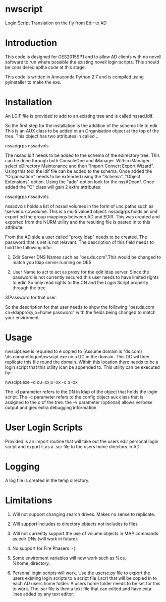 # nwscript
Login Script Translation on the fly from Edir to AD

Introduction
=============

This code is designed for OES2015SP1 and to allow AD clients with no novell software to run where possible the existing novell login scripts. This should be considered aplha code at this stage.

This code is written in Annaconda Python 2.7 and is compiled using pyinstaller to make the exe.

Installation
==============
An LDIF file is provided to add to an existing tree and is called nssad.ldif.

So the first step for the installation is the addition of the schema file to edir. This is an AUX class to be added ot an Organisation object at the top of the tree. This object has two attributes in called ...

nssadgrps
nssadvols

The nssad.ldif needs to be added to the schema of the edirectory tree. This can be done through both ConsoleOne and iManager. Within iManager select eDirectory Maintenance and then "Import Convert Export Wizard". Using this tool the ldif file can be added to the schema. Once added the "Organisation" needs to be extended using the "Schema", "Object Extensions" option. Using the "add" option look for the nssADconf. Once added the "O" class will gain 2 extra attributes:

nssadgrps
nssadvols

nssadvols holds a list of nssad volumes in the form of unc paths such as \\server.x.x.x\volume. This is a multi valued object.
nssadgrps holds an xml export od the group mappings between AD and EDIR. This was created and exported from the NURM utility and the resulting file is pasted in to this attribute.

From the AD side a user called "proxy ldap" needs to be created. The password that is set is not relavant. The description of this field needs to hold the following info:

1) Edir Server DNS Names such as "oes.ds.com".This would be changed to match you ldap server running on OES.

2) User Name to act to act as proxy for the edir ldap server. Since the password is not currently secured this user needs to have limited rights to edir. So only read rights to the CN and the Login Script property through the tree.

3)Password for that user.

So the description for that user needs to show the following "oes.ds.com cn=ldapproxy,o=home password" with the fields being changed to match your enviroment.

Usage
=======

nwscipt.exe is requried to e copied to (Assume domain is "ds.com) \\ds.com\netlogon\nwscipt.exe on a DC in the domain. This DC wil then replicate this file round the domain. Within this location there needs to be a login script that this utility ican be appended to. This utility can be executed by :

nwscipt.exe -d ou=xx,o=xx -c o=xx

The -d parameter refers to the DN in ldap of the object that holds the login script.
The -c parameter refers to the config object aux class that is assigned to the o of the tree.
the -v parameter (optional) allows verbose output and giex extra debugging information.

User Login Scripts
==================
Provided is an import routine that will take out the users edir personal login script and export it as a .scr file to the users home directory in AD.

Logging
=======

A log file is created in the temp directory.

Limitations
============
1) Will not support changing search drives. Makes no sense to replicate.

2) Will support includes to directory objects not includes to files

3) Will not currently support the use of volume objects in MAP commands as edir DNs (will work in future).

4) No support for Fire Phasers :-(

5) Some enviroment variables will now work such as %os, %home_directory.

6) Personal login scripts will work. Use the usersc.py file to export the users existing login scripts to a script file (.scr) that will be copied in to each AD users home folder. A users home folder needs to be set for this to work. The .scr file is then a text file that can edited and have exta lines added by any text editor.

